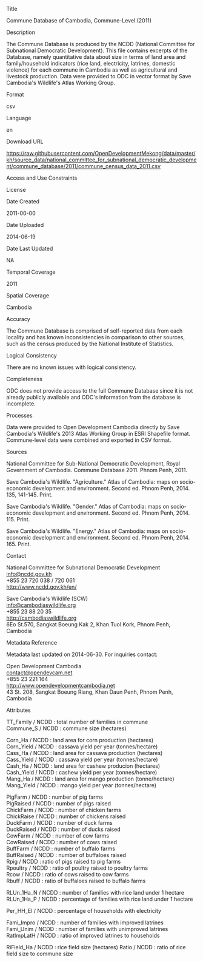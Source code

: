 Title

Commune Database of Cambodia, Commune-Level (2011)

Description
 
The Commune Database is produced by the NCDD (National Committee for Subnational Democratic Development). This file contains excerpts of the Database, namely quantitative data about size in terms of land area and family/household indicators (rice land, electricity, latrines, domestic violence) for each commune in Cambodia as well as agricultural and livestock production. Data were provided to ODC in vector format by Save Cambodia's Wildlife's Atlas Working Group.

Format

csv

Language

en

Download URL

https://raw.githubusercontent.com/OpenDevelopmentMekong/data/master/kh/source_data/national_committee_for_subnational_democratic_development/commune_database/2011/commune_census_data_2011.csv

Access and Use Constraints



License



Date Created

2011-00-00

Date Uploaded

2014-06-19

Date Last Updated

NA

Temporal Coverage

2011

Spatial Coverage

Cambodia

Accuracy

The Commune Database is comprised of self-reported data from each locality and has known inconsistencies in comparison to other sources, such as the census produced by the National Institute of Statistics.

Logical Consistency

There are no known issues with logical consistency.

Completeness

ODC does not provide access to the full Commune Database since it is not already publicly available and ODC's information from the database is incomplete.

Processes

Data were provided to Open Development Cambodia directly by Save Cambodia's Wildlife's 2013 Atlas Working Group in ESRI Shapefile format. Commune-level data were combined and exported in CSV format.

Sources

National Committee for Sub-National Democratic Development, Royal Government of Cambodia. Commune Database 2011. Phnom Penh, 2011.

Save Cambodia's Wildlife. "Agriculture." Atlas of Cambodia: maps on socio-economic development and environment. Second ed. Phnom Penh, 2014. 135, 141-145. Print.

Save Cambodia's Wildlife. "Gender." Atlas of Cambodia: maps on socio-economic development and environment. Second ed. Phnom Penh, 2014. 115. Print.

Save Cambodia's Wildlife. "Energy." Atlas of Cambodia: maps on socio-economic development and environment. Second ed. Phnom Penh, 2014. 165. Print.

Contact

National Committee for Subnational Democratic Development  
info@ncdd.gov.kh  
+855 23 720 038 / 720 061  
http://www.ncdd.gov.kh/en/  
     
Save Cambodia's Wildlife (SCW)  
info@cambodiaswildlife.org  
+855 23 88 20 35  
http://cambodiaswildlife.org  
6Eo St.570, Sangkat Boeung Kak 2, Khan Tuol Kork, Phnom Penh, Cambodia  

Metadata Reference

Metadata last updated on 2014-06-30. For inquiries contact:

Open Development Cambodia  
contact@opendevcam.net  
+855 23 221 164  
http://www.opendevelopmentcambodia.net  
43 St. 208, Sangkat Boeung Riang, Khan Daun Penh, Phnom Penh, Cambodia  

Attributes

TT_Family / NCDD : total number of families in commune  
Commune_S / NCDD : commune size (hectares)

Corn_Ha / NCDD : land area for corn production (hectares)  
Corn_Yield / NCDD : cassava yield per year (tonnes/hectare)  
Cass_Ha / NCDD : land area for cassava production (hectares)  
Cass_Yield / NCDD : cassava yield per year (tonnes/hectare)  
Cash_Ha / NCDD : land area for cashew producion (hectares)  
Cash_Yield / NCDD : cashew yield per year (tonnes/hectare)   
Mang_Ha / NCDD : land area for mango production (tonne/hectare)  
Mang_Yield / NCDD : mango yield per year (tonnes/hectare)  

PigFarm / NCDD : number of pig farms  
PigRaised / NCDD : number of pigs raised  
ChickFarm / NCDD : number of chicken farms  
ChickRaise / NCDD : number of chickens raised  
DuckFarm / NCDD : number of duck farms  
DuckRaised / NCDD : number of ducks raised  
CowFarm / NCDD : number of cow farms  
CowRaised / NCDD : number of cows raised  
BuffFarm / NCDD : number of buffalo farms  
BuffRaised / NCDD : number of buffaloes raised  
Rpig / NCDD : ratio of pigs raised to pig farms  
Rpoultry / NCDD : ratio of poultry raised to poultry farms  
Rcow / NCDD : ratio of cows raised to cow farms  
Rbuff / NCDD : ratio of buffaloes raised to buffalo farms  

RLUn_1Ha_N / NCDD : number of families with rice land under 1 hectare  
RLUn_1Ha_P / NCDD : percentage of families with rice land under 1 hectare

Per_HH_El / NCDD : percentage of households with electricity  

Fami_Impro / NCDD : number of families with improved latrines  
Fami_Unim / NCDD : number of families with unimproved latrines  
RatImpLatH / NCDD : ratio of improved latrines to households  

RiField_Ha / NCDD : rice field size (hectares)
Ratio / NCDD : ratio of rice field size to commune size

